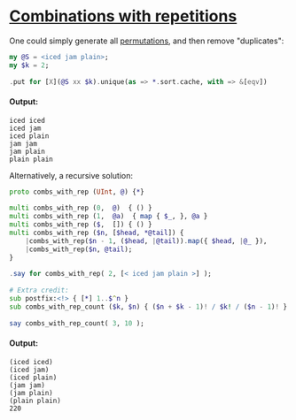 [1]: https://rosettacode.org/wiki/Combinations_with_repetitions

# [Combinations with repetitions][1]

One could simply generate all [permutations](https://rosettacode.org/wiki/Permutations_with_repetitions#Raku), and then remove "duplicates":

```raku
my @S = <iced jam plain>;
my $k = 2;
 
.put for [X](@S xx $k).unique(as => *.sort.cache, with => &[eqv])
```

#### Output:
```
iced iced
iced jam
iced plain
jam jam
jam plain
plain plain
```


Alternatively, a recursive solution:

```raku
proto combs_with_rep (UInt, @) {*}
 
multi combs_with_rep (0,  @)  { () }
multi combs_with_rep (1,  @a)  { map { $_, }, @a }
multi combs_with_rep ($,  []) { () }
multi combs_with_rep ($n, [$head, *@tail]) {
    |combs_with_rep($n - 1, ($head, |@tail)).map({ $head, |@_ }),
    |combs_with_rep($n, @tail);
}
 
.say for combs_with_rep( 2, [< iced jam plain >] );
 
# Extra credit:
sub postfix:<!> { [*] 1..$^n }
sub combs_with_rep_count ($k, $n) { ($n + $k - 1)! / $k! / ($n - 1)! }
 
say combs_with_rep_count( 3, 10 );
```

#### Output:
```
(iced iced)
(iced jam)
(iced plain)
(jam jam)
(jam plain)
(plain plain)
220
```